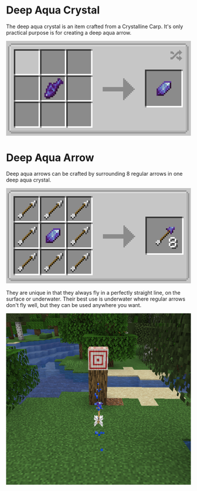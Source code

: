 # Deep Aqua Crystal

The deep aqua crystal is an item crafted from a Crystalline Carp. It's only practical purpose is for creating a deep aqua arrow.

![deep-aqua-crystal-recipe](/assets/images/recipes/deep-aqua-crystal.png)

# Deep Aqua Arrow

Deep aqua arrows can be crafted by surrounding 8 regular arrows in one deep aqua crystal.

![deep-aqua-arrow-recipe](/assets/images/recipes/deep-aqua-arrow.png)

They are unique in that they always fly in a perfectly straight line, on the surface or underwater. Their best use is underwater where regular arrows don't fly well, but they can be used anywhere you want.

![deep-aqua-arrow](/assets/images/deep-aqua-arrow.png)